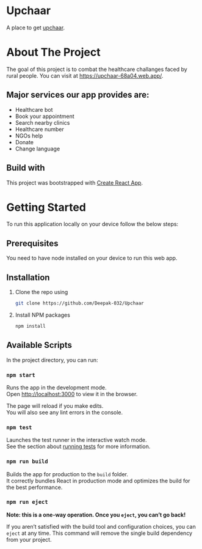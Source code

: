 # Upchaar

A place to get [upchaar](https://upchaar-68a04.web.app/).

# About The Project

The goal of this project is to combat the healthcare challanges faced by rural people. You can visit at https://upchaar-68a04.web.app/.

## Major services our app provides are:

* Healthcare bot
* Book your appointment
* Search nearby clinics
* Healthcare number
* NGOs help
* Donate
* Change language

## Build with

This project was bootstrapped with [Create React App](https://github.com/facebook/create-react-app).

# Getting Started

To run this application locally on your device follow the below steps:

## Prerequisites

You need to have node installed on your device to run this web app.

## Installation

1. Clone the repo using
    ```sh
   git clone https://github.com/Deepak-032/Upchaar
   ```

2. Install NPM packages
    ```sh
   npm install
   ```

## Available Scripts

In the project directory, you can run:

### `npm start`

Runs the app in the development mode.\
Open [http://localhost:3000](http://localhost:3000) to view it in the browser.

The page will reload if you make edits.\
You will also see any lint errors in the console.

### `npm test`

Launches the test runner in the interactive watch mode.\
See the section about [running tests](https://facebook.github.io/create-react-app/docs/running-tests) for more information.

### `npm run build`

Builds the app for production to the `build` folder.\
It correctly bundles React in production mode and optimizes the build for the best performance.

### `npm run eject`

**Note: this is a one-way operation. Once you `eject`, you can’t go back!**

If you aren’t satisfied with the build tool and configuration choices, you can `eject` at any time. This command will remove the single build dependency from your project.
